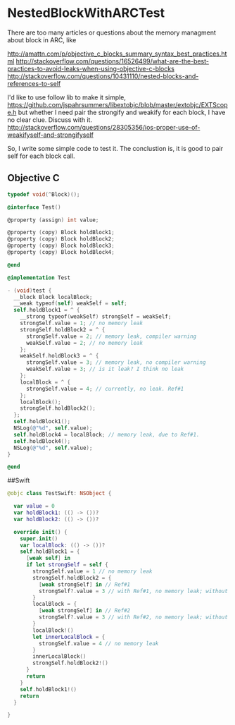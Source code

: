 # NestedBlockWithARCTest

There are too many articles or questions about the memory managment about block in ARC, like

http://amattn.com/p/objective_c_blocks_summary_syntax_best_practices.html
http://stackoverflow.com/questions/16526499/what-are-the-best-practices-to-avoid-leaks-when-using-objective-c-blocks
http://stackoverflow.com/questions/10431110/nested-blocks-and-references-to-self

I'd like to use follow lib to make it simple,
https://github.com/jspahrsummers/libextobjc/blob/master/extobjc/EXTScope.h
but whether I need pair the strongify and weakify for each block, I have no clear clue. Discuss with it.
http://stackoverflow.com/questions/28305356/ios-proper-use-of-weakifyself-and-strongifyself

So, I write some simple code to test it. The conclustion is, it is good to pair self for each block call.

## Objective C
```objective-c
typedef void(^Block)();

@interface Test()

@property (assign) int value;

@property (copy) Block holdBlock1;
@property (copy) Block holdBlock2;
@property (copy) Block holdBlock3;
@property (copy) Block holdBlock4;

@end

@implementation Test

- (void)test {
  __block Block localBlock;
  __weak typeof(self) weakSelf = self;
  self.holdBlock1 = ^ {
    __strong typeof(weakSelf) strongSelf = weakSelf;
    strongSelf.value = 1; // no memory leak
    strongSelf.holdBlock2 = ^ {
      strongSelf.value = 2; // memory leak, compiler warning
      weakSelf.value = 2; // no memory leak
    };
    weakSelf.holdBlock3 = ^ {
      strongSelf.value = 3; // memory leak, no compiler warning
      weakSelf.value = 3; // is it leak? I think no leak
    };
    localBlock = ^ {
      strongSelf.value = 4; // currently, no leak. Ref#1
    };
    localBlock();
    strongSelf.holdBlock2();
  };
  self.holdBlock1();
  NSLog(@"%d", self.value);
  self.holdBlock4 = localBlock; // memory leak, due to Ref#1.
  self.holdBlock4();
  NSLog(@"%d", self.value);
}

@end

```

##Swift
```swift
@objc class TestSwift: NSObject {

  var value = 0
  var holdBlock1: (() -> ())?
  var holdBlock2: (() -> ())?

  override init() {
    super.init()
    var localBlock: (() -> ())?
    self.holdBlock1 = {
      [weak self] in
      if let strongSelf = self {
        strongSelf.value = 1 // no memory leak
        strongSelf.holdBlock2 = {
          [weak strongSelf] in // Ref#1
          strongSelf?.value = 3 // with Ref#1, no memory leak; without Ref#1, memory leak (without cycle reference in Instruments)!!!
        }
        localBlock = {
          [weak strongSelf] in // Ref#2
          strongSelf?.value = 3 // with Ref#2, no memory leak; without Ref#2, memory leak (without cycle reference in Instruments), no need assign it back to self!!!
        }
        localBlock!()
        let innerLocalBlock = {
          strongSelf.value = 4 // no memory leak
        }
        innerLocalBlock()
        strongSelf.holdBlock2!()
      }
      return
    }
    self.holdBlock1!()
    return
  }

}
```
